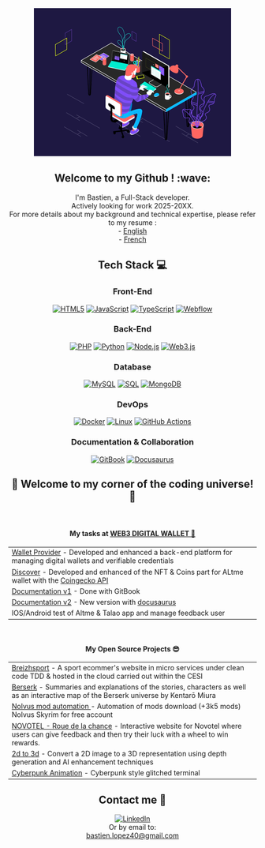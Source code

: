 <div align="center" style="pointer-events: none;">
    <img alt="Coding" width="400" height="300" src="dev_gif.gif">
</div>

<div align="center">
  <h2>Welcome to my Github ! :wave:</h2>
  I'm Bastien, a Full-Stack developer.<br />
  Actively looking for work 2025-20XX.<br />
  For more details about my background and technical expertise, please refer to my resume : <br />
    - <a href="https://github.com/BastienLopez/CV-resume/blob/main/CV_EN.md" target="_blank" >English</a> <br />
    - <a href="https://github.com/BastienLopez/CV-resume/blob/main/CV_FR.md" target="_blank">French</a>
  <br />

  

  <h2>Tech Stack 💻</h2>
  <div align="center">
  <!-- Front-End -->
  <h3>Front-End</h3>
  <a href="https://www.w3.org/MarkUp/"><img src="https://img.shields.io/badge/html5-%23E34F26.svg?style=flat&logo=html5&logoColor=white" alt="HTML5"></a>
  <a href="https://developer.mozilla.org/en-US/docs/Web/JavaScript"><img src="https://img.shields.io/badge/javascript-%23323330.svg?style=flat&logo=javascript&logoColor=%23F7DF1E" alt="JavaScript"></a>
  <a href="https://www.typescriptlang.org/"><img src="https://img.shields.io/badge/typescript-%23007ACC.svg?style=flat&logo=typescript&logoColor=white" alt="TypeScript"></a>
  <a href="https://www.webflow.com/"><img src="https://img.shields.io/badge/Webflow-4353FF?style=flat&logo=webflow&logoColor=white" alt="Webflow"></a>
  <br />

  <!-- Back-End -->
  <h3>Back-End</h3>
  <a href="https://www.php.net/"><img src="https://img.shields.io/badge/php-%23777BB4.svg?style=flat&logo=php&logoColor=white" alt="PHP"></a>
  <a href="https://www.python.org/"><img src="https://img.shields.io/badge/python-3670A0?style=flat&logo=python&logoColor=ffdd54" alt="Python"></a>
  <a href="https://nodejs.org/"><img src="https://img.shields.io/badge/node.js-6DA55F?style=flat&logo=node.js&logoColor=white" alt="Node.js"></a>
  <a href="https://web3js.readthedocs.io/"><img src="https://img.shields.io/badge/web3.js-F16822?style=flat&logo=web3.js&logoColor=white" alt="Web3.js"></a>
  <br />

  <!-- Database -->
  <h3>Database</h3>
  <a href="https://www.mysql.com/"><img src="https://img.shields.io/badge/mysql-%2300000f.svg?style=flat&logo=mysql&logoColor=white" alt="MySQL"></a>
  <a href="https://sql.sh/"><img src="https://img.shields.io/badge/SQL-%2300000f.svg?style=flat&logo=sql&logoColor=white" alt="SQL"></a>
  <a href="https://www.mongodb.com/fr-fr"><img src="https://img.shields.io/badge/mongoDB-%2300000f.svg?style=flat&logo=mongoDB&logoColor=green" alt="MongoDB"></a>
  <br />

  <!-- DevOps -->
  <h3>DevOps</h3>
  <a href="https://www.docker.com/"><img src="https://img.shields.io/badge/docker-blue?style=flat&logo=docker&logoColor=black" alt="Docker"></a>
  <a href="https://www.linux.org/"><img src="https://img.shields.io/badge/Linux-FCC624?style=flat&logo=linux&logoColor=black" alt="Linux"></a>
  <a href="https://github.com/features/actions"><img src="https://img.shields.io/badge/github_actions-grey?style=flat&logo=github&logoColor=black" alt="GitHub Actions"></a>
  <br />

  <!-- Documentation & Collaboration -->
  <h3>Documentation & Collaboration</h3>
  <a href="https://www.gitbook.com/"><img src="https://img.shields.io/badge/gitbook-blue?style=flat&logo=gitbook&logoColor=black" alt="GitBook"></a>
  <a href="https://docusaurus.io/"><img src="https://img.shields.io/badge/docusaurus-green_lime?style=flat&logo=docusaurus&logoColor=black" alt="Docusaurus"></a>
</div>


  
  <h2>🌟 Welcome to my corner of the coding universe! 🌟</h2><br />
    <h4 align="center">My tasks at <a href="https://github.com/TalaoDAO" target="_blank"> WEB3 DIGITAL WALLET 📝</a></h4>
    <div>
      <table align="center">
          <tr>
              <td><a href="https://github.com/TalaoDAO/wallet-provider">Wallet Provider</a> - Developed and enhanced a back-end platform for managing digital wallets and verifiable credentials
          </tr>
          <tr>
              <td><a href="https://github.com/TalaoDAO/DiscoverV2">Discover</a> - Developed and enhanced of the NFT & Coins part for ALtme wallet with the <a href="https://apiguide.coingecko.com/exclusive-endpoints/for-paid-plan-subscribers">Coingecko API</a></td>
          </tr>
          <tr>
              <td><a href="https://altme-documentation.gitbook.io/wallet-provider-documentation/">Documentation v1</a> - Done with GitBook</td>
          </tr>
          <tr>
              <td><a href="https://github.com/TalaoDAO/talao-documentation">Documentation v2</a> - New version with <a href="https://docusaurus.io/">docusaurus</td>
          </tr>
          <tr>
              <td>IOS/Android test of Altme & Talao app and manage feedback user</td>
          </tr>
      </table>
      <br />
      <h4 align="center">My Open Source Projects 😎</h4>
      <table align="center">
          <tr>
              <td><a href="https://github.com/BastienLopez/CESI_Superviser_dev_app">Breizhsport</a> - A sport ecommer's website in micro services under clean code TDD & hosted in the cloud carried out within the CESI</td>
          </tr>
          <tr>
              <td><a href="https://github.com/BastienLopez/Berserk">Berserk</a> - Summaries and explanations of the stories, characters as well as an interactive map of the Berserk universe by Kentarō Miura</td>
          </tr>
          <tr>
              <td><a href="https://github.com/BastienLopez/nolvus_mod_dowload_automation">Nolvus mod automation </a> - Automation of mods download (+3k5 mods) Nolvus Skyrim for free account</td>
          </tr>
          <tr>
              <td><a href="https://github.com/BastienLopez/NOVOTEL_Roue_de_la_chance">NOVOTEL - Roue de la chance</a> - Interactive website for Novotel where users can give feedback and then try their luck with a wheel to win rewards.</td>
          </tr>
          <tr>
              <td><a href="https://github.com/BastienLopez/2d_to_3d">2d to 3d</a> - Convert a 2D image to a 3D representation using depth generation and AI enhancement techniques</td>
          </tr>
          <tr>
              <td><a href="https://github.com/BastienLopez/Cyberpunk-Project">Cyberpunk Animation</a> - Cyberpunk style glitched terminal</td>
          </tr>
      </table>
    <h2>Contact me 📩</h2>
    <a href="https://www.linkedin.com/in/bastien-lopez-185186208/">
      <img src="https://img.shields.io/badge/LinkedIn-%230077B5.svg?logo=linkedin&logoColor=white" alt="LinkedIn">
    </a> 
    <br>
    <a> Or by email to: <br> </a> 
    <a href="mailto:bastien.lopez40@gmail.com">bastien.lopez40@gmail.com</a>
    </div>
</div>

